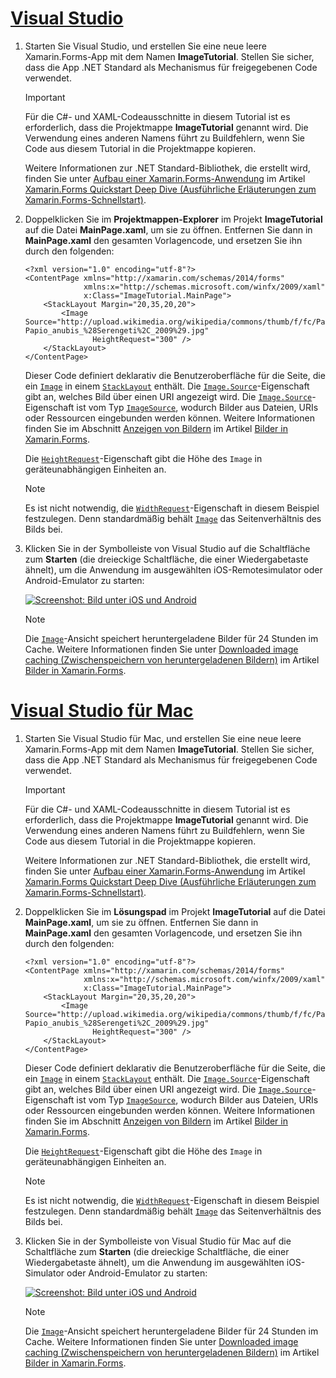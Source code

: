 # <a name="visual-studiotabvswin"></a>[Visual Studio](#tab/vswin)

1. Starten Sie Visual Studio, und erstellen Sie eine neue leere Xamarin.Forms-App mit dem Namen **ImageTutorial**. Stellen Sie sicher, dass die App .NET Standard als Mechanismus für freigegebenen Code verwendet.

    > [!IMPORTANT]
    > Für die C#- und XAML-Codeausschnitte in diesem Tutorial ist es erforderlich, dass die Projektmappe **ImageTutorial** genannt wird. Die Verwendung eines anderen Namens führt zu Buildfehlern, wenn Sie Code aus diesem Tutorial in die Projektmappe kopieren.

    Weitere Informationen zur .NET Standard-Bibliothek, die erstellt wird, finden Sie unter [Aufbau einer Xamarin.Forms-Anwendung](~/get-started/first-app/index.md) im Artikel [Xamarin.Forms Quickstart Deep Dive (Ausführliche Erläuterungen zum Xamarin.Forms-Schnellstart)](~/get-started/first-app/index.md).

1. Doppelklicken Sie im **Projektmappen-Explorer** im Projekt **ImageTutorial** auf die Datei **MainPage.xaml**, um sie zu öffnen. Entfernen Sie dann in **MainPage.xaml** den gesamten Vorlagencode, und ersetzen Sie ihn durch den folgenden:

    ```xaml
    <?xml version="1.0" encoding="utf-8"?>
    <ContentPage xmlns="http://xamarin.com/schemas/2014/forms"
                 xmlns:x="http://schemas.microsoft.com/winfx/2009/xaml"
                 x:Class="ImageTutorial.MainPage">
        <StackLayout Margin="20,35,20,20">
            <Image Source="http://upload.wikimedia.org/wikipedia/commons/thumb/f/fc/Papio_anubis_%28Serengeti%2C_2009%29.jpg/200px-Papio_anubis_%28Serengeti%2C_2009%29.jpg"
                   HeightRequest="300" />
        </StackLayout>
    </ContentPage>
    ```

    Dieser Code definiert deklarativ die Benutzeroberfläche für die Seite, die ein [`Image`](xref:Xamarin.Forms.Image) in einem [`StackLayout`](xref:Xamarin.Forms.StackLayout) enthält. Die [`Image.Source`](xref:Xamarin.Forms.Image.Source)-Eigenschaft gibt an, welches Bild über einen URI angezeigt wird. Die [`Image.Source`](xref:Xamarin.Forms.Image.Source)-Eigenschaft ist vom Typ [`ImageSource`](xref:Xamarin.Forms.ImageSource), wodurch Bilder aus Dateien, URIs oder Ressourcen eingebunden werden können. Weitere Informationen finden Sie im Abschnitt [Anzeigen von Bildern](~/xamarin-forms/user-interface/images.md#displaying-images) im Artikel [Bilder in Xamarin.Forms](~/xamarin-forms/user-interface/images.md).

    Die [`HeightRequest`](xref:Xamarin.Forms.VisualElement)-Eigenschaft gibt die Höhe des `Image` in geräteunabhängigen Einheiten an.

    > [!NOTE]
    > Es ist nicht notwendig, die [`WidthRequest`](xref:Xamarin.Forms.VisualElement.WidthRequest)-Eigenschaft in diesem Beispiel festzulegen. Denn standardmäßig behält [`Image`](xref:Xamarin.Forms.Image) das Seitenverhältnis des Bilds bei.

1. Klicken Sie in der Symbolleiste von Visual Studio auf die Schaltfläche zum **Starten** (die dreieckige Schaltfläche, die einer Wiedergabetaste ähnelt), um die Anwendung im ausgewählten iOS-Remotesimulator oder Android-Emulator zu starten:

    [![Screenshot: Bild unter iOS und Android](../images/create-image.png "Bildansicht mit Bild")](../images/create-image-large.png#lightbox "Bildansicht mit Bild")

    > [!NOTE]
    > Die [`Image`](xref:Xamarin.Forms.Image)-Ansicht speichert heruntergeladene Bilder für 24 Stunden im Cache. Weitere Informationen finden Sie unter [Downloaded image caching (Zwischenspeichern von heruntergeladenen Bildern)](~/xamarin-forms/user-interface/images.md#downloaded-image-caching) im Artikel [Bilder in Xamarin.Forms](~/xamarin-forms/user-interface/images.md).

# <a name="visual-studio-for-mactabvsmac"></a>[Visual Studio für Mac](#tab/vsmac)

1. Starten Sie Visual Studio für Mac, und erstellen Sie eine neue leere Xamarin.Forms-App mit dem Namen **ImageTutorial**. Stellen Sie sicher, dass die App .NET Standard als Mechanismus für freigegebenen Code verwendet.

    > [!IMPORTANT]
    > Für die C#- und XAML-Codeausschnitte in diesem Tutorial ist es erforderlich, dass die Projektmappe **ImageTutorial** genannt wird. Die Verwendung eines anderen Namens führt zu Buildfehlern, wenn Sie Code aus diesem Tutorial in die Projektmappe kopieren.

    Weitere Informationen zur .NET Standard-Bibliothek, die erstellt wird, finden Sie unter [Aufbau einer Xamarin.Forms-Anwendung](~/get-started/first-app/index.md) im Artikel [Xamarin.Forms Quickstart Deep Dive (Ausführliche Erläuterungen zum Xamarin.Forms-Schnellstart)](~/get-started/first-app/index.md).

1. Doppelklicken Sie im **Lösungspad** im Projekt **ImageTutorial** auf die Datei **MainPage.xaml**, um sie zu öffnen. Entfernen Sie dann in **MainPage.xaml** den gesamten Vorlagencode, und ersetzen Sie ihn durch den folgenden:

    ```xaml
    <?xml version="1.0" encoding="utf-8"?>
    <ContentPage xmlns="http://xamarin.com/schemas/2014/forms"
                 xmlns:x="http://schemas.microsoft.com/winfx/2009/xaml"
                 x:Class="ImageTutorial.MainPage">
        <StackLayout Margin="20,35,20,20">
            <Image Source="http://upload.wikimedia.org/wikipedia/commons/thumb/f/fc/Papio_anubis_%28Serengeti%2C_2009%29.jpg/200px-Papio_anubis_%28Serengeti%2C_2009%29.jpg"
                   HeightRequest="300" />
        </StackLayout>
    </ContentPage>
    ```

    Dieser Code definiert deklarativ die Benutzeroberfläche für die Seite, die ein [`Image`](xref:Xamarin.Forms.Image) in einem [`StackLayout`](xref:Xamarin.Forms.StackLayout) enthält. Die [`Image.Source`](xref:Xamarin.Forms.Image.Source)-Eigenschaft gibt an, welches Bild über einen URI angezeigt wird. Die [`Image.Source`](xref:Xamarin.Forms.Image.Source)-Eigenschaft ist vom Typ [`ImageSource`](xref:Xamarin.Forms.ImageSource), wodurch Bilder aus Dateien, URIs oder Ressourcen eingebunden werden können. Weitere Informationen finden Sie im Abschnitt [Anzeigen von Bildern](~/xamarin-forms/user-interface/images.md#displaying-images) im Artikel [Bilder in Xamarin.Forms](~/xamarin-forms/user-interface/images.md).

    Die [`HeightRequest`](xref:Xamarin.Forms.VisualElement)-Eigenschaft gibt die Höhe des `Image` in geräteunabhängigen Einheiten an.

    > [!NOTE]
    > Es ist nicht notwendig, die [`WidthRequest`](xref:Xamarin.Forms.VisualElement.WidthRequest)-Eigenschaft in diesem Beispiel festzulegen. Denn standardmäßig behält [`Image`](xref:Xamarin.Forms.Image) das Seitenverhältnis des Bilds bei.

1. Klicken Sie in der Symbolleiste von Visual Studio für Mac auf die Schaltfläche zum **Starten** (die dreieckige Schaltfläche, die einer Wiedergabetaste ähnelt), um die Anwendung im ausgewählten iOS-Simulator oder Android-Emulator zu starten:

    [![Screenshot: Bild unter iOS und Android](../images/create-image.png "Bildansicht mit Bild")](../images/create-image-large.png#lightbox "Bildansicht mit Bild")

    > [!NOTE]
    > Die [`Image`](xref:Xamarin.Forms.Image)-Ansicht speichert heruntergeladene Bilder für 24 Stunden im Cache. Weitere Informationen finden Sie unter [Downloaded image caching (Zwischenspeichern von heruntergeladenen Bildern)](~/xamarin-forms/user-interface/images.md#downloaded-image-caching) im Artikel [Bilder in Xamarin.Forms](~/xamarin-forms/user-interface/images.md).
